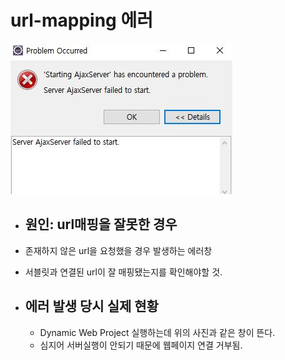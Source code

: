 # url-mapping 에러

![](./imgs/url매핑오류.jpg)


- ## 원인: url매핑을 잘못한 경우
- 존재하지 않은 url을 요청했을 경우 발생하는 에러창
- 서블릿과 연결된 url이 잘 매핑됐는지를 확인해야할 것.

- ## 에러 발생 당시 실제 현황
  - Dynamic Web Project 실행하는데 위의 사진과 같은 창이 뜬다.
  - 심지어 서버실행이 안되기 때문에 웹페이지 연결 거부됨.
